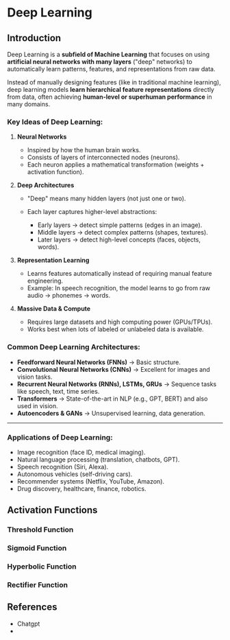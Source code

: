 # Deep Learning

## Introduction

Deep Learning is a **subfield of Machine Learning** that focuses on using **artificial neural networks with many layers** ("deep" networks) to automatically learn patterns, features, and representations from raw data.

Instead of manually designing features (like in traditional machine learning), deep learning models **learn hierarchical feature representations** directly from data, often achieving **human-level or superhuman performance** in many domains.

### Key Ideas of Deep Learning:

1. **Neural Networks**

    * Inspired by how the human brain works.
    * Consists of layers of interconnected nodes (neurons).
    * Each neuron applies a mathematical transformation (weights + activation function).

2. **Deep Architectures**

    * "Deep" means many hidden layers (not just one or two).
    * Each layer captures higher-level abstractions:

        * Early layers → detect simple patterns (edges in an image).
        * Middle layers → detect complex patterns (shapes, textures).
        * Later layers → detect high-level concepts (faces, objects, words).

3. **Representation Learning**

    * Learns features automatically instead of requiring manual feature engineering.
    * Example: In speech recognition, the model learns to go from raw audio → phonemes → words.

4. **Massive Data & Compute**

    * Requires large datasets and high computing power (GPUs/TPUs).
    * Works best when lots of labeled or unlabeled data is available.


### Common Deep Learning Architectures:

* **Feedforward Neural Networks (FNNs)** → Basic structure.
* **Convolutional Neural Networks (CNNs)** → Excellent for images and vision tasks.
* **Recurrent Neural Networks (RNNs), LSTMs, GRUs** → Sequence tasks like speech, text, time series.
* **Transformers** → State-of-the-art in NLP (e.g., GPT, BERT) and also used in vision.
* **Autoencoders & GANs** → Unsupervised learning, data generation.

---

### Applications of Deep Learning:

* Image recognition (face ID, medical imaging).
* Natural language processing (translation, chatbots, GPT).
* Speech recognition (Siri, Alexa).
* Autonomous vehicles (self-driving cars).
* Recommender systems (Netflix, YouTube, Amazon).
* Drug discovery, healthcare, finance, robotics.

## Activation Functions
### Threshold Function
### Sigmoid Function
### Hyperbolic Function
### Rectifier Function

## References
* Chatgpt
* 